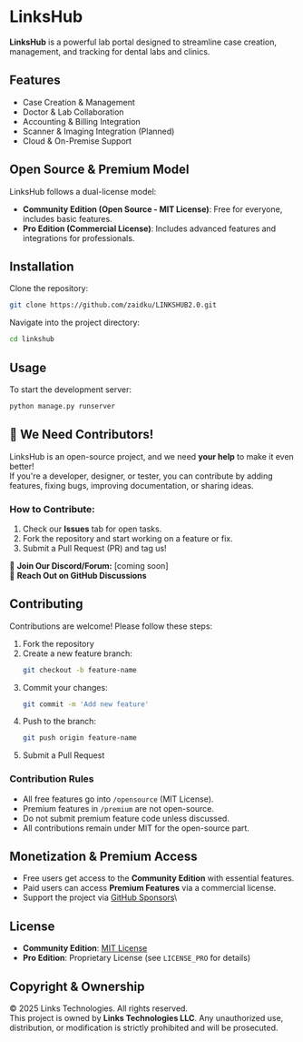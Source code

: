# LinksHub

**LinksHub** is a powerful lab portal designed to streamline case creation, management, and tracking for dental labs and clinics.

## Features
- Case Creation & Management
- Doctor & Lab Collaboration
- Accounting & Billing Integration
- Scanner & Imaging Integration (Planned)
- Cloud & On-Premise Support

## Open Source & Premium Model
LinksHub follows a dual-license model:
- **Community Edition (Open Source - MIT License)**: Free for everyone, includes basic features.
- **Pro Edition (Commercial License)**: Includes advanced features and integrations for professionals.

## Installation
Clone the repository:
```sh
git clone https://github.com/zaidku/LINKSHUB2.0.git
```

Navigate into the project directory:
```sh
cd linkshub
```

## Usage
To start the development server:
```sh
python manage.py runserver
```
## 🚀 We Need Contributors!
LinksHub is an open-source project, and we need **your help** to make it even better!  
If you're a developer, designer, or tester, you can contribute by adding features, fixing bugs, improving documentation, or sharing ideas.

### How to Contribute:
1. Check our **Issues** tab for open tasks.
2. Fork the repository and start working on a feature or fix.
3. Submit a Pull Request (PR) and tag us!

🔗 **Join Our Discord/Forum:** [coming soon]  
💬 **Reach Out on GitHub Discussions**  

## Contributing
Contributions are welcome! Please follow these steps:
1. Fork the repository
2. Create a new feature branch:
   ```sh
   git checkout -b feature-name
   ```
3. Commit your changes:
   ```sh
   git commit -m 'Add new feature'
   ```
4. Push to the branch:
   ```sh
   git push origin feature-name
   ```
5. Submit a Pull Request

### Contribution Rules
- All free features go into `/opensource` (MIT License).
- Premium features in `/premium` are not open-source.
- Do not submit premium feature code unless discussed.
- All contributions remain under MIT for the open-source part.

## Monetization & Premium Access
- Free users get access to the **Community Edition** with essential features.
- Paid users can access **Premium Features** via a commercial license.
- Support the project via [GitHub Sponsors](https://github.com/sponsors/yourusername)\

## License
- **Community Edition**: [MIT License](LICENSE)
- **Pro Edition**: Proprietary License (see `LICENSE_PRO` for details)

## Copyright & Ownership
© 2025 Links Technologies. All rights reserved.  
This project is owned by **Links Technologies LLC**. Any unauthorized use, distribution, or modification is strictly prohibited and will be prosecuted.
